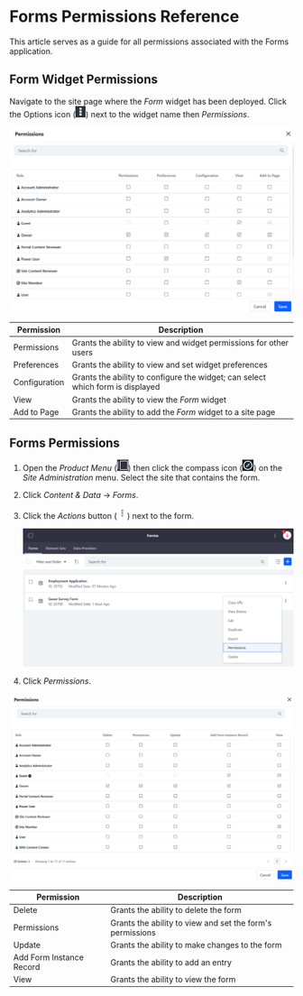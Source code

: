 # Forms Permissions Reference

This article serves as a guide for all permissions associated with the Forms application.

## Form Widget Permissions

Navigate to the site page where the _Form_ widget has been deployed. Click the Options icon (![Options](../../../images/icon-options.png)) next to the widget name then _Permissions_.

![View the Form Widget Permissions](./forms-permissions-reference/images/01.png)

| Permission    | Description                                                                    |
| ------------- | ------------------------------------------------------------------------------ |
| Permissions   | Grants the ability to view and widget permissions for other users              |
| Preferences   | Grants the ability to view and set widget preferences                          |
| Configuration | Grants the ability to configure the widget; can select which form is displayed |
| View          | Grants the ability to view the _Form_ widget                                   |
| Add to Page   | Grants the ability to add the _Form_ widget to a site page                     |

## Forms Permissions

1. Open the _Product Menu_ (![Product Menu](../../../images/icon-product-menu.png)) then click the compass icon (![Compass](../../../images/icon-compass.png)) on the _Site Administration_ menu. Select the site that contains the form.
1. Click _Content & Data_ &rarr; _Forms_.
1. Click the _Actions_ button (![Actions](../../../images/icon-actions.png)) next to the form.

    ![View a form's specific Permissions.](./forms-permissions-reference/images/02.png)

1. Click _Permissions_.

![View the Form's Permissions](./forms-permissions-reference/images/03.png)

| Permission               | Description                                               |
| ------------------------ | --------------------------------------------------------- |
| Delete                   | Grants the ability to delete the form                     |
| Permissions              | Grants the ability to view and set the form's permissions |
| Update                   | Grants the ability to make changes to the form            |
| Add Form Instance Record | Grants the ability to add an entry                        |
| View                     | Grants the ability to view the form                       |
